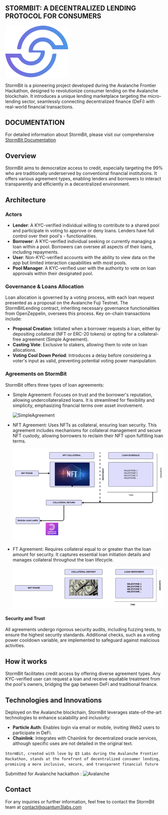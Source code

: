 ## STORMBIT: A DECENTRALIZED LENDING PROTOCOL FOR CONSUMERS


  <img src="./docs/Logo.png" alt="Stormbit Logo" width="200" class="logo">


StormBit is a pioneering project developed during the Avalanche Frontier Hackathon, designed to revolutionize consumer lending on the Avalanche blockchain. It introduces a unique lending marketplace targeting the micro-lending sector, seamlessly connecting decentralized finance (DeFi) with real-world financial transactions.


## DOCUMENTATION 


For detailed information about StormBit, please visit our comprehensive  [StormBit Documentation](https://app.gitbook.com/o/6Ba9JCvQ5qAfdGJBr4ud/s/85Jk3acx3jKwt2N6IWnB/)

## Overview 

StormBit aims to democratize access to credit, especially targeting the 99% who are traditionally underserved by conventional financial institutions. It offers various agreement types, enabling lenders and borrowers to interact transparently and efficiently in a decentralized environment.


## Architecture 

### Actors 

- **Lender**: A KYC-verified individual willing to contribute to a shared pool and participate in voting to approve or deny loans. Lenders have full control over their pool's - functionalities.
- **Borrower**: A KYC-verified individual seeking or currently managing a loan within a pool. Borrowers can oversee all aspects of their loans, including repayments.
- **User**: Non-KYC-verified accounts with the ability to view data on the app but limited interaction capabilities with most pools.
- **Pool Manager**: A KYC-verified user with the authority to vote on loan approvals within their designated pool.

### Governance & Loans Allocation 

Loan allocation is governed by a voting process, with each loan request presented as a proposal on the Avalanche Fuji Testnet. The StormBitLending contract, inheriting necessary governance functionalities from OpenZeppelin, oversees this process. Key on-chain transactions include:

- **Proposal Creation**: Initiated when a borrower requests a loan, either by depositing collateral (NFT or ERC-20 tokens) or opting for a collateral-free agreement (Simple Agreement).
- **Casting Vote**: Exclusive to stakers, allowing them to vote on loan allocations. 
- **Voting Cool Down Period**: Introduces a delay before considering a voter's input as valid, preventing potential voting power manipulation.


### Agreements on StormBit

StormBit offers three types of loan agreements:

- Simple Agreement: Focuses on trust and the borrower's reputation, allowing undercollateralized loans. It is streamlined for flexibility and simplicity, emphasizing financial terms over asset involvement.

  <img src="./docs/Simple.png" alt="SimpleAgreement" >


- NFT Agreement: Uses NFTs as collateral, ensuring loan security. This agreement includes mechanisms for collateral management and secure NFT custody, allowing borrowers to reclaim their NFT upon fulfilling loan terms.

  <img src="./docs/NFTAgreement.png" alt="NFTAgreement" >


- FT Agreement: Requires collateral equal to or greater than the loan amount for security. It captures essential loan initiation details and manages collateral throughout the loan lifecycle.

  <img src="./docs/FT.png" alt="FTAgreement Logo" >

#### Security and Trust
All agreements undergo rigorous security audits, including fuzzing tests, to ensure the highest security standards. Additional checks, such as a voting power cooldown variable, are implemented to safeguard against malicious activities.


## How it works 

StormBit facilitates credit access by offering diverse agreement types. Any KYC-verified user can request a loan and receive equitable treatment from the pool's owners, bridging the gap between DeFi and traditional finance.


## Technologies and Innovations

Deployed on the Avalanche blockchain, StormBit leverages state-of-the-art technologies to enhance scalability and inclusivity:

- **Particle Auth**: Enables login via email or mobile, inviting Web2 users to participate in DeFi.
- **Chainlink**: Integrates with Chainlink for decentralized oracle services, although specific uses are not detailed in the original text.




```StormBit, created with love by Q3 Labs during the Avalanche Frontier Hackathon, stands at the forefront of decentralized consumer lending, promising a more inclusive, secure, and transparent financial future```



Submitted for Avalanche hackathon :   <img src="./docs/Avalanche.png" alt="Avalanche" width="80" >



## Contact 
For any inquiries or further information, feel free to contact the StormBit team at contact@quantum3labs.com 








